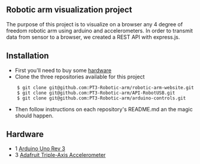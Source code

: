 ## Robotic arm visualization project

The purpose of this project is to visualize on a browser any 4 degree of freedom robotic arm using arduino and accelerometers.
In order to transmit data from sensor to a browser, we created a REST API with express.js.

## Installation 

- First you'll need to buy some [hardware](##-Hardware)
- Clone the three repositories available for this project
```
    $ git clone git@github.com:PT3-Robotic-arm/robotic-arm-website.git
    $ git clone git@github.com:PT3-Robotic-arm/API-RobotUSB.git
    $ git clone git@github.com:PT3-Robotic-arm/arduino-controls.git
```
- Then follow instructions on each repository's README.md an the magic should happen. 

## Hardware 

- 1 [Arduino Uno Rev 3](https://store.arduino.cc/products/arduino-uno-rev3/)
- 3 [Adafruit Triple-Axis Accelerometer](https://www.adafruit.com/product/2019)

